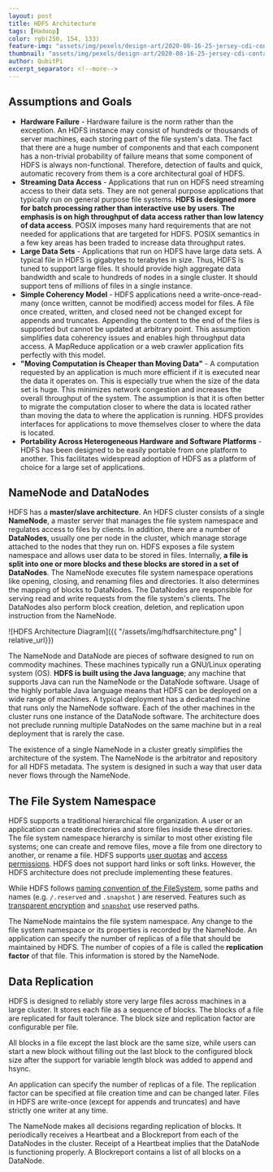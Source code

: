 ```yaml
---
layout: post
title: HDFS Architecture
tags: [Hadoop]
color: rgb(250, 154, 133)
feature-img: "assets/img/pexels/design-art/2020-08-16-25-jersey-cdi-container-agnostic-support/cover.png"
thumbnail: "assets/img/pexels/design-art/2020-08-16-25-jersey-cdi-container-agnostic-support/cover.png"
author: QubitPi
excerpt_separator: <!--more-->
---
```


<!--more-->

## Assumptions and Goals

* **Hardware Failure** - Hardware failure is the norm rather than the exception. An HDFS instance may consist of hundreds
  or thousands of server machines, each storing part of the file system's data. The fact that there are a huge number of
  components and that each component has a non-trivial probability of failure means that some component of HDFS is
  always non-functional. Therefore, detection of faults and quick, automatic recovery from them is a core architectural
  goal of HDFS.
* **Streaming Data Access** - Applications that run on HDFS need streaming access to their data sets. They are not
  general purpose applications that typically run on general purpose file systems. **HDFS is designed more for batch
  processing rather than interactive use by users**. **The emphasis is on high throughput of data access rather than low
  latency of data access**. POSIX imposes many hard requirements that are not needed for applications that are targeted
  for HDFS. POSIX semantics in a few key areas has been traded to increase data throughput rates.
* **Large Data Sets** - Applications that run on HDFS have large data sets. A typical file in HDFS is gigabytes to
  terabytes in size. Thus, HDFS is tuned to support large files. It should provide high aggregate data bandwidth and
  scale to hundreds of nodes in a single cluster. It should support tens of millions of files in a single instance.
* **Simple Coherency Model** - HDFS applications need a write-once-read-many (once written, cannot be modified) access
  model for files. A file once created, written, and closed need not be changed except for appends and truncates.
  Appending the content to the end of the files is supported but cannot be updated at arbitrary point. This assumption
  simplifies data coherency issues and enables high throughput data access. A MapReduce application or a web crawler
  application fits perfectly with this model.
* **"Moving Computation is Cheaper than Moving Data"** - A computation requested by an application is much more
  efficient if it is executed near the data it operates on. This is especially true when the size of the data set is
  huge. This minimizes network congestion and increases the overall throughput of the system. The assumption is that it
  is often better to migrate the computation closer to where the data is located rather than moving the data to where
  the application is running. HDFS provides interfaces for applications to move themselves closer to where the data is
  located.
* **Portability Across Heterogeneous Hardware and Software Platforms** - HDFS has been designed to be easily portable
  from one platform to another. This facilitates widespread adoption of HDFS as a platform of choice for a large set of
  applications.

## NameNode and DataNodes

HDFS has a **master/slave architecture**. An HDFS cluster consists of a single **NameNode**, a master server that
manages the file system namespace and regulates access to files by clients. In addition, there are a number of
**DataNodes**, usually one per node in the cluster, which manage storage attached to the nodes that they run on. HDFS
exposes a file system namespace and allows user data to be stored in files. Internally, **a file is split into one or
more blocks and these blocks are stored in a set of DataNodes**. The NameNode executes file system namespace operations
like opening, closing, and renaming files and directories. It also determines the mapping of blocks to DataNodes. The
DataNodes are responsible for serving read and write requests from the file system's clients. The DataNodes also perform
block creation, deletion, and replication upon instruction from the NameNode.

![HDFS Architecture Diagram]({{ "/assets/img/hdfsarchitecture.png" | relative_url}})

The NameNode and DataNode are pieces of software designed to run on commodity machines. These machines typically run a
GNU/Linux operating system (OS). **HDFS is built using the Java language**; any machine that supports Java can run the
NameNode or the DataNode software. Usage of the highly portable Java language means that HDFS can be deployed on a wide
range of machines. A typical deployment has a dedicated machine that runs only the NameNode software. Each of the other
machines in the cluster runs one instance of the DataNode software. The architecture does not preclude running multiple
DataNodes on the same machine but in a real deployment that is rarely the case.

The existence of a single NameNode in a cluster greatly simplifies the architecture of the system. The NameNode is the
arbitrator and repository for all HDFS metadata. The system is designed in such a way that user data never flows through
the NameNode.

## The File System Namespace

HDFS supports a traditional hierarchical file organization. A user or an application can create directories and store
files inside these directories. The file system namespace hierarchy is similar to most other existing file systems; one
can create and remove files, move a file from one directory to another, or rename a file. HDFS supports
[user quotas](https://hadoop.apache.org/docs/current/hadoop-project-dist/hadoop-hdfs/HdfsQuotaAdminGuide.html) and
[access permissions](https://hadoop.apache.org/docs/current/hadoop-project-dist/hadoop-hdfs/HdfsPermissionsGuide.html).
HDFS does not support hard links or soft links. However, the HDFS architecture does not preclude implementing these
features.

While HDFS follows
[naming convention of the FileSystem](https://hadoop.apache.org/docs/current/hadoop-project-dist/hadoop-common/filesystem/model.html#Paths_and_Path_Elements),
some paths and names (e.g. `/.reserved` and `.snapshot` ) are reserved. Features such as
[transparent encryption](https://hadoop.apache.org/docs/current/hadoop-project-dist/hadoop-hdfs/TransparentEncryption.html)
and [`snapshot`](https://hadoop.apache.org/docs/current/hadoop-project-dist/hadoop-hdfs/HdfsSnapshots.html) use reserved
paths.

The NameNode maintains the file system namespace. Any change to the file system namespace or its properties is recorded
by the NameNode. An application can specify the number of replicas of a file that should be maintained by HDFS. The
number of copies of a file is called the **replication factor** of that file. This information is stored by the
NameNode.

## Data Replication

HDFS is designed to reliably store very large files across machines in a large cluster. It stores each file as a
sequence of blocks. The blocks of a file are replicated for fault tolerance. The block size and replication factor are
configurable per file.

All blocks in a file except the last block are the same size, while users can start a new block without filling out the
last block to the configured block size after the support for variable length block was added to append and hsync.

An application can specify the number of replicas of a file. The replication factor can be specified at file creation
time and can be changed later. Files in HDFS are write-once (except for appends and truncates) and have strictly one
writer at any time.

The NameNode makes all decisions regarding replication of blocks. It periodically receives a Heartbeat and a Blockreport
from each of the DataNodes in the cluster. Receipt of a Heartbeat implies that the DataNode is functioning properly. A
Blockreport contains a list of all blocks on a DataNode.
